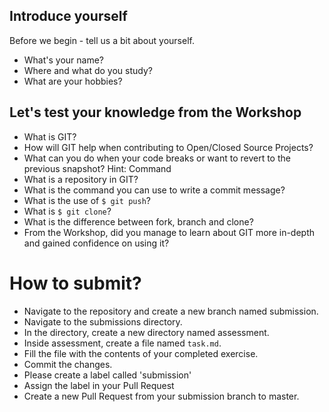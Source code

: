 ## Introduce yourself

Before we begin - tell us a bit about yourself.

- What's your name?
- Where and what do you study?
- What are your hobbies?

## Let's test your knowledge from the Workshop
- What is GIT?
- How will GIT help when contributing to Open/Closed Source Projects?
- What can you do when your code breaks or want to revert to the previous snapshot? Hint: Command
- What is a repository in GIT?
- What is the command you can use to write a commit message?
- What is the use of `$ git push`?
- What is `$ git clone`?
- What is the difference between fork, branch and clone?
- From the Workshop, did you manage to learn about GIT more in-depth and gained confidence on using it?

# How to submit?
- Navigate to the repository and create a new branch named submission.
- Navigate to the submissions directory.
- In the directory, create a new directory named assessment.
- Inside assessment, create a file named `task.md`.
- Fill the file with the contents of your completed exercise.
- Commit the changes.
- Please create a label called 'submission'
- Assign the label in your Pull Request
- Create a new Pull Request from your submission branch to master.